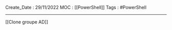Create_Date : 29/11/2022
MOC : [[PowerShell]]
Tags : #PowerShell

----------------------------------


[[Clone groupe AD]]